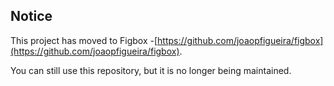 ## Notice

This project has moved to Figbox -[https://github.com/joaopfigueira/figbox](https://github.com/joaopfigueira/figbox).

You can still use this repository, but it is no longer being maintained.